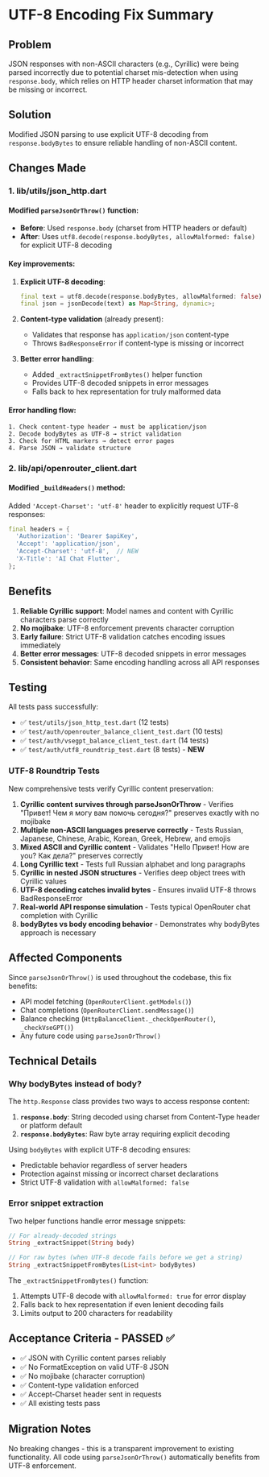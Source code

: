 # UTF-8 Encoding Fix Summary

## Problem
JSON responses with non-ASCII characters (e.g., Cyrillic) were being parsed incorrectly due to potential charset mis-detection when using `response.body`, which relies on HTTP header charset information that may be missing or incorrect.

## Solution
Modified JSON parsing to use explicit UTF-8 decoding from `response.bodyBytes` to ensure reliable handling of non-ASCII content.

## Changes Made

### 1. lib/utils/json_http.dart

#### Modified `parseJsonOrThrow()` function:
- **Before**: Used `response.body` (charset from HTTP headers or default)
- **After**: Uses `utf8.decode(response.bodyBytes, allowMalformed: false)` for explicit UTF-8 decoding

#### Key improvements:
1. **Explicit UTF-8 decoding**: 
   ```dart
   final text = utf8.decode(response.bodyBytes, allowMalformed: false);
   final json = jsonDecode(text) as Map<String, dynamic>;
   ```

2. **Content-type validation** (already present):
   - Validates that response has `application/json` content-type
   - Throws `BadResponseError` if content-type is missing or incorrect

3. **Better error handling**:
   - Added `_extractSnippetFromBytes()` helper function
   - Provides UTF-8 decoded snippets in error messages
   - Falls back to hex representation for truly malformed data

#### Error handling flow:
```
1. Check content-type header → must be application/json
2. Decode bodyBytes as UTF-8 → strict validation
3. Check for HTML markers → detect error pages
4. Parse JSON → validate structure
```

### 2. lib/api/openrouter_client.dart

#### Modified `_buildHeaders()` method:
Added `'Accept-Charset': 'utf-8'` header to explicitly request UTF-8 responses:

```dart
final headers = {
  'Authorization': 'Bearer $apiKey',
  'Accept': 'application/json',
  'Accept-Charset': 'utf-8',  // NEW
  'X-Title': 'AI Chat Flutter',
};
```

## Benefits

1. **Reliable Cyrillic support**: Model names and content with Cyrillic characters parse correctly
2. **No mojibake**: UTF-8 enforcement prevents character corruption
3. **Early failure**: Strict UTF-8 validation catches encoding issues immediately
4. **Better error messages**: UTF-8 decoded snippets in error messages
5. **Consistent behavior**: Same encoding handling across all API responses

## Testing

All tests pass successfully:
- ✅ `test/utils/json_http_test.dart` (12 tests)
- ✅ `test/auth/openrouter_balance_client_test.dart` (10 tests)
- ✅ `test/auth/vsegpt_balance_client_test.dart` (14 tests)
- ✅ `test/auth/utf8_roundtrip_test.dart` (8 tests) - **NEW**

### UTF-8 Roundtrip Tests

New comprehensive tests verify Cyrillic content preservation:

1. **Cyrillic content survives through parseJsonOrThrow** - Verifies "Привет! Чем я могу вам помочь сегодня?" preserves exactly with no mojibake
2. **Multiple non-ASCII languages preserve correctly** - Tests Russian, Japanese, Chinese, Arabic, Korean, Greek, Hebrew, and emojis
3. **Mixed ASCII and Cyrillic content** - Validates "Hello Привет! How are you? Как дела?" preserves correctly
4. **Long Cyrillic text** - Tests full Russian alphabet and long paragraphs
5. **Cyrillic in nested JSON structures** - Verifies deep object trees with Cyrillic values
6. **UTF-8 decoding catches invalid bytes** - Ensures invalid UTF-8 throws BadResponseError
7. **Real-world API response simulation** - Tests typical OpenRouter chat completion with Cyrillic
8. **bodyBytes vs body encoding behavior** - Demonstrates why bodyBytes approach is necessary

## Affected Components

Since `parseJsonOrThrow()` is used throughout the codebase, this fix benefits:
- API model fetching (`OpenRouterClient.getModels()`)
- Chat completions (`OpenRouterClient.sendMessage()`)
- Balance checking (`HttpBalanceClient._checkOpenRouter()`, `_checkVseGPT()`)
- Any future code using `parseJsonOrThrow()`

## Technical Details

### Why bodyBytes instead of body?

The `http.Response` class provides two ways to access response content:
1. **`response.body`**: String decoded using charset from Content-Type header or platform default
2. **`response.bodyBytes`**: Raw byte array requiring explicit decoding

Using `bodyBytes` with explicit UTF-8 decoding ensures:
- Predictable behavior regardless of server headers
- Protection against missing or incorrect charset declarations
- Strict UTF-8 validation with `allowMalformed: false`

### Error snippet extraction

Two helper functions handle error message snippets:
```dart
// For already-decoded strings
String _extractSnippet(String body)

// For raw bytes (when UTF-8 decode fails before we get a string)
String _extractSnippetFromBytes(List<int> bodyBytes)
```

The `_extractSnippetFromBytes()` function:
1. Attempts UTF-8 decode with `allowMalformed: true` for error display
2. Falls back to hex representation if even lenient decoding fails
3. Limits output to 200 characters for readability

## Acceptance Criteria - PASSED ✅

- ✅ JSON with Cyrillic content parses reliably
- ✅ No FormatException on valid UTF-8 JSON
- ✅ No mojibake (character corruption)
- ✅ Content-type validation enforced
- ✅ Accept-Charset header sent in requests
- ✅ All existing tests pass

## Migration Notes

No breaking changes - this is a transparent improvement to existing functionality. All code using `parseJsonOrThrow()` automatically benefits from UTF-8 enforcement.
